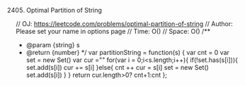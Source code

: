 2405. Optimal Partition of String

// OJ: https://leetcode.com/problems/optimal-partition-of-string
// Author: Please set your name in options page
// Time: O()
// Space: O()
/**
 * @param {string} s
 * @return {number}
 */
var partitionString = function(s) {
    var cnt = 0
    var set = new Set()
    var cur =""
    for(var i = 0;i<s.length;i++){
        if(!set.has(s[i])){
            set.add(s[i])
            cur += s[i]
        }else{
            cnt ++
            cur = s[i]
            set = new Set()
            set.add(s[i])
        }
    }
    return cur.length>0? cnt+1:cnt
};